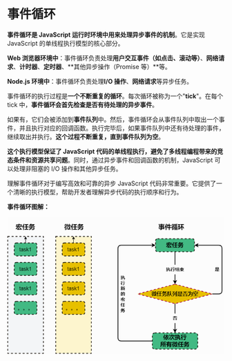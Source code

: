 # 事件循环

**事件循环是 JavaScript 运行时环境中用来处理异步事件的机制**。它是实现 JavaScript 的单线程执行模型的核心部分。

**Web 浏览器环境中**：事件循环负责处理**用户交互事件（如点击、滚动等）**、**网络请求**、**计时器**、**定时器**、**其他异步操作（Promise 等）**等。

**Node.js 环境中**：事件循环负责处理**I/O 操作**、**网络请求**等异步任务。

事件循环的执行过程是**一个不断重复的循环**。每次循环被称为一个"**tick**"。在每个 tick 中，**事件循环会首先检查是否有待处理的异步事件**。

如果有，它们会被添加到**事件队列**中。然后，事件循环会从事件队列中取出一个事件，并且执行对应的回调函数。执行完毕后，如果事件队列中还有待处理的事件，继续取出并执行。**这个过程不断重复，直到事件队列为空**。

**这个执行模型保证了 JavaScript 代码的单线程执行，避免了多线程编程带来的竞态条件和资源共享问题**。同时，通过异步事件和回调函数的机制，JavaScript 可以处理非阻塞的 I/O 操作和其他异步任务。

理解事件循环对于编写高效和可靠的异步 JavaScript 代码非常重要。它提供了一个清晰的执行模型，帮助开发者理解异步代码的执行顺序和行为。

**事件循环图解：**

![事件循环图解](./asset/10.1.png)
